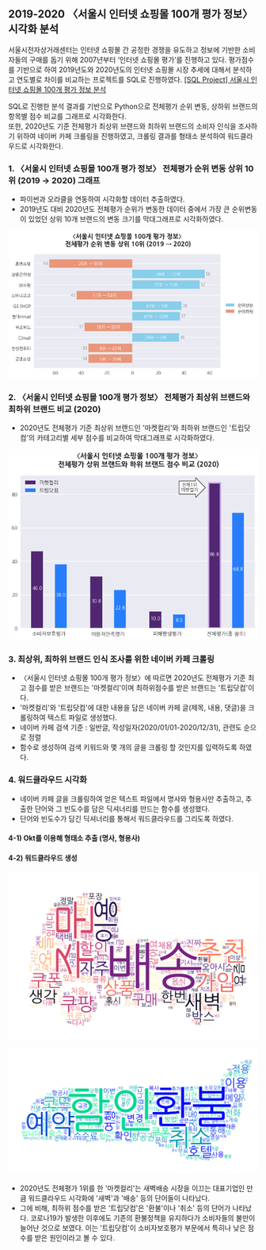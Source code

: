 ## 2019-2020 〈서울시 인터넷 쇼핑몰 100개 평가 정보〉 시각화 분석
서울시전자상거래센터는 인터넷 쇼핑몰 간 공정한 경쟁을 유도하고 정보에 기반한 소비자들의 구매를 돕기 위해 2007년부터 ‘인터넷 쇼핑몰 평가’를 진행하고 있다. 평가점수를 기반으로 하여 2019년도와 2020년도의 인터넷 쇼핑몰 시장 추세에 대해서 분석하고 연도별로 차이를 비교하는 프로젝트를 SQL로 진행하였다. [[SQL Project] 서울시 인터넷 쇼핑몰 100개 평가 정보 분석](https://github.com/54data/Evaluation-of-100-Internet-Shopping-Mall-in-Seoul.git)

SQL로 진행한 분석 결과를 기반으로 Python으로 전체평가 순위 변동, 상하위 브랜드의 항목별 점수 비교를 그래프로 시각화한다.  
또한, 2020년도 기준 전체평가 최상위 브랜드와 최하위 브랜드의 소비자 인식을 조사하기 위하여 네이버 카페 크롤링을 진행하였고, 크롤링 결과를 형태소 분석하여 워드클라우드로 시각화한다.  

### 1. 〈서울시 인터넷 쇼핑몰 100개 평가 정보〉 전체평가 순위 변동 상위 10위 (2019 → 2020) 그래프  
- 파이썬과 오라클을 연동하여 시각화할 데이터 추출하였다.  
- 2019년도 대비 2020년도 전체평가 순위가 변동한 데이터 중에서 가장 큰 순위변동이 있었던 상위 10개 브랜드의 변동 크기를 막대그래프로 시각화하였다.      
  
<p align = "center"><img src="Images/전체평가_순위변동_상위10위_그래프.png"></p>  

### 2. 〈서울시 인터넷 쇼핑몰 100개 평가 정보〉 전체평가 최상위 브랜드와 최하위 브랜드 비교 (2020)  
- 2020년도 전체평가 기준 최상위 브랜드인 '마켓컬리'와 최하위 브랜드인 '트립닷컴'의 카테고리별 세부 점수를 비교하여 막대그래프로 시각화하였다.  

<p align = "center"><img src="Images/전체평가_최상위_최하위_그래프.png"></p>  

### 3. 최상위, 최하위 브랜드 인식 조사를 위한 네이버 카페 크롤링  
- 〈서울시 인터넷 쇼핑몰 100개 평가 정보〉에 따르면 2020년도 전체평가 기준 최고 점수를 받은 브랜드는 '마켓컬리'이며 최하위점수를 받은 브랜드는 '트립닷컴'이다.  
- '마켓컬리'와 '트립닷컴'에 대한 내용을 담은 네이버 카페 글(제목, 내용, 댓글)을 크롤링하여 텍스트 파일로 생성했다.  
- 네이버 카페 검색 기준 : 일반글, 작성일자(2020/01/01-2020/12/31), 관련도 순으로 정렬  
- 함수로 생성하여 검색 키워드와 몇 개의 글을 크롤링 할 것인지를 입력하도록 하였다.  

### 4. 워드클라우드 시각화  
- 네이버 카페 글을 크롤링하여 얻은 텍스트 파일에서 명사와 형용사만 추출하고, 추출한 단어와 그 빈도수를 담은 딕셔너리를 만드는 함수를 생성했다.  
- 단어와 빈도수가 담긴 딕셔너리를 통해서 워드클라우드를 그리도록 하였다.  

#### 4-1) Okt를 이용해 형태소 추출 (명사, 형용사)  
#### 4-2) 워드클라우드 생성  

<p align = "center"><img src="Images/워드클라우드-마켓컬리.png"></p>  
<p align = "center"><img src="Images/워드클라우드-트립닷컴.png"></p>  

- 2020년도 전체평가 1위를 한 '마켓컬리'는 새벽배송 시장을 이끄는 대표기업인 만큼 워드클라우드 시각화에 '새벽'과 '배송' 등의 단어들이 나타났다.  
- 그에 비해, 최하위 점수를 받은 '트립닷컴'은 '환불'이나 '취소' 등의 단어가 나타났다. 코로나19가 발생한 이후에도 기존의 환불정책을 유지하다가 소비자들의 불만이 늘어난 것으로 보였다. 이는 '트립닷컴'이 소비자보호평가 부문에서 특히나 낮은 점수를 받은 원인이라고 볼 수 있다.  
